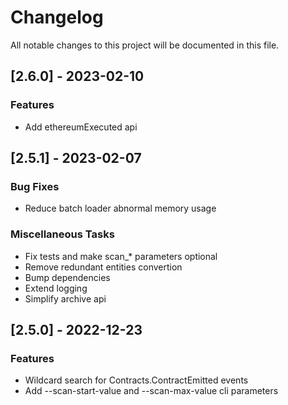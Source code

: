 # Changelog

All notable changes to this project will be documented in this file.

## [2.6.0] - 2023-02-10

### Features

- Add ethereumExecuted api

## [2.5.1] - 2023-02-07

### Bug Fixes

- Reduce batch loader abnormal memory usage

### Miscellaneous Tasks

- Fix tests and make scan_* parameters optional
- Remove redundant entities convertion
- Bump dependencies
- Extend logging
- Simplify archive api

## [2.5.0] - 2022-12-23

### Features

- Wildcard search for Contracts.ContractEmitted events
- Add --scan-start-value and --scan-max-value cli parameters

<!-- generated by git-cliff -->
